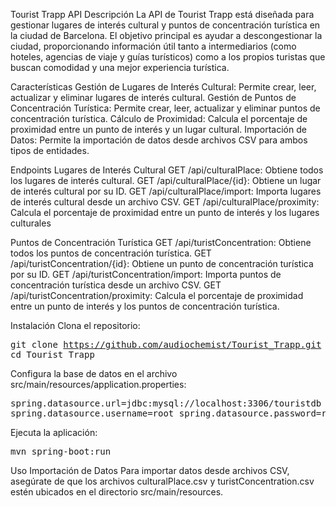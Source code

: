 Tourist Trapp API
Descripción
La API de Tourist Trapp está diseñada para gestionar lugares de interés cultural y puntos de concentración turística en la ciudad de Barcelona. El objetivo principal es ayudar a descongestionar la ciudad, proporcionando información útil tanto a intermediarios (como hoteles, agencias de viaje y guías turísticos) como a los propios turistas que buscan comodidad y una mejor experiencia turística. 

Características
Gestión de Lugares de Interés Cultural: Permite crear, leer, actualizar y eliminar lugares de interés cultural.
Gestión de Puntos de Concentración Turística: Permite crear, leer, actualizar y eliminar puntos de concentración turística.
Cálculo de Proximidad: Calcula el porcentaje de proximidad entre un punto de interés y un lugar cultural.
Importación de Datos: Permite la importación de datos desde archivos CSV para ambos tipos de entidades.

Endpoints
Lugares de Interés Cultural
GET /api/culturalPlace: Obtiene todos los lugares de interés cultural.
GET /api/culturalPlace/{id}: Obtiene un lugar de interés cultural por su ID.
GET /api/culturalPlace/import: Importa lugares de interés cultural desde un archivo CSV.
GET /api/culturalPlace/proximity: Calcula el porcentaje de proximidad entre un punto de interés y los lugares culturales

Puntos de Concentración Turística
GET /api/turistConcentration: Obtiene todos los puntos de concentración turística.
GET /api/turistConcentration/{id}: Obtiene un punto de concentración turística por su ID.
GET /api/turistConcentration/import: Importa puntos de concentración turística desde un archivo CSV.
GET /api/turistConcentration/proximity: Calcula el porcentaje de proximidad entre un punto de interés y los puntos de concentración turística.

Instalación
Clona el repositorio:  <pre>git clone https://github.com/audiochemist/Tourist_Trapp.git cd Tourist_Trapp </pre>
Configura la base de datos en el archivo src/main/resources/application.properties:  <pre>spring.datasource.url=jdbc:mysql://localhost:3306/touristdb spring.datasource.username=root spring.datasource.password=root </pre>
Ejecuta la aplicación:  <pre>mvn spring-boot:run </pre>

Uso
Importación de Datos
Para importar datos desde archivos CSV, asegúrate de que los archivos culturalPlace.csv y turistConcentration.csv estén ubicados en el directorio src/main/resources.